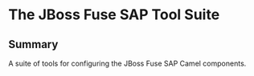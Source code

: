 The JBoss Fuse SAP Tool Suite
=============================

## Summary

A suite of tools for configuring the JBoss Fuse SAP Camel components.

